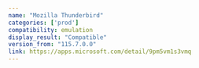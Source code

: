 ```yaml
---
name: "Mozilla Thunderbird"
categories: ['prod']
compatibility: emulation
display_result: "Compatible"
version_from: "115.7.0.0"
link: https://apps.microsoft.com/detail/9pm5vm1s3vmq
---
```


